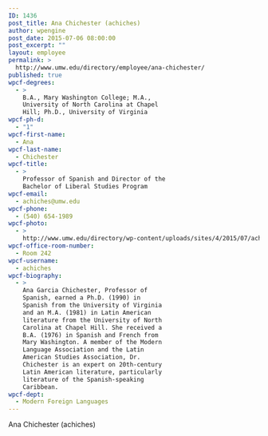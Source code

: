 ```yaml
---
ID: 1436
post_title: Ana Chichester (achiches)
author: wpengine
post_date: 2015-07-06 08:00:00
post_excerpt: ""
layout: employee
permalink: >
  http://www.umw.edu/directory/employee/ana-chichester/
published: true
wpcf-degrees:
  - >
    B.A., Mary Washington College; M.A.,
    University of North Carolina at Chapel
    Hill; Ph.D., University of Virginia
wpcf-ph-d:
  - "1"
wpcf-first-name:
  - Ana
wpcf-last-name:
  - Chichester
wpcf-title:
  - >
    Professor of Spanish and Director of the
    Bachelor of Liberal Studies Program
wpcf-email:
  - achiches@umw.edu
wpcf-phone:
  - (540) 654-1989
wpcf-photo:
  - >
    http://www.umw.edu/directory/wp-content/uploads/sites/4/2015/07/achiches.jpg
wpcf-office-room-number:
  - Room 242
wpcf-username:
  - achiches
wpcf-biography:
  - >
    Ana Garcia Chichester, Professor of
    Spanish, earned a Ph.D. (1990) in
    Spanish from the University of Virginia
    and an M.A. (1981) in Latin American
    literature from the University of North
    Carolina at Chapel Hill. She received a
    B.A. (1976) in Spanish and French from
    Mary Washington. A member of the Modern
    Language Association and the Latin
    American Studies Association, Dr.
    Chichester is an expert on 20th-century
    Latin American literature, particularly
    literature of the Spanish-speaking
    Caribbean.
wpcf-dept:
  - Modern Foreign Languages
---
```

Ana Chichester (achiches)